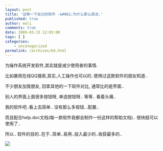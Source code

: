 ```yaml
---
layout: post
title: '诠释一下自己的软件 -&#062;为什么那么简洁.'
published: true
author: moli
comments: true
date: 2009-03-15 12:03:00
tags: [ ]
categories:
    - uncategorized
permalink: /archives/64.html
---
```

为操作系统开发软件,其实就是减少使用者的事情.

比如暴雨在线QQ搜索,其实,人工操作也可以的..使用过这款软件的朋友知道..

不少朋友加我朋友, 回拿其他的一下软件对比, 通常比的是界面..

别人的界面上面很多按钮呀, 单选按钮呀.. 等等.. 看着头痛..

我的软件吧..看上去简单.. 没有那么多按钮&#8230;配置..

而且配合help.doc文档(每一款软件我都会制作一份这样的帮助文档).. 很快就可以使用了..

所以.. 软件的目的..在于..简单..易用..投入最少的..收获最多的..

![][1]

 [1]: http://img.baidu.com/hi/jx/j_0005.gif